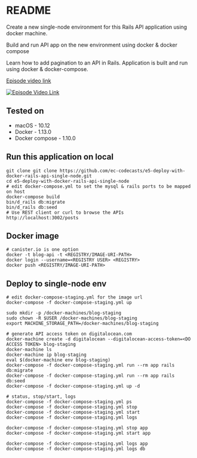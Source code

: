 # README

Create a new single-node environment for this Rails API application using docker machine.

Build and run API app on the new environment using docker & docker compose

Learn how to add pagination to an API in Rails. Application is built and run using docker & docker-compose.

[Episode video link](https://youtu.be/JAZnbA_rQ_M)

[![Episode Video Link](https://i.ytimg.com/vi/JAZnbA_rQ_M/hqdefault.jpg)](https://youtu.be/JAZnbA_rQ_M)

## Tested on

* macOS - 10.12
* Docker - 1.13.0
* Docker compose - 1.10.0


## Run this application on local

```
git clone git clone https://github.com/ec-codecasts/e5-deploy-with-docker-rails-api-single-node.git
cd e5-deploy-with-docker-rails-api-single-node
# edit docker-compose.yml to set the mysql & rails ports to be mapped on host
docker-compose build
bin/d_rails db:migrate
bin/d_rails db:seed
# Use REST client or curl to browse the APIs
http://localhost:3002/posts
```

## Docker image

```
# canister.io is one option
docker -t blog-api -t <REGISTRY/IMAGE-URI-PATH>
docker login --username=<REGISTRY USER> <REGISTRY>
docker push <REGISTRY/IMAGE-URI-PATH>
```

## Deploy to single-node env

```
# edit docker-compose-staging.yml for the image url
docker-compose -f docker-compose-staging.yml up

sudo mkdir -p /docker-machines/blog-staging
sudo chown -R $USER /docker-machines/blog-staging
export MACHINE_STORAGE_PATH=/docker-machines/blog-staging

# generate API access token on digitalocean.com
docker-machine create -d digitalocean --digitalocean-access-token=<DO ACCESS TOKEN> blog-staging
docker-machine ls
docker-machine ip blog-staging
eval $(docker-machine env blog-staging)
docker-compose -f docker-compose-staging.yml run --rm app rails db:migrate
docker-compose -f docker-compose-staging.yml run --rm app rails db:seed
docker-compose -f docker-compose-staging.yml up -d

# status, stop/start, logs
docker-compose -f docker-compose-staging.yml ps
docker-compose -f docker-compose-staging.yml stop
docker-compose -f docker-compose-staging.yml start
docker-compose -f docker-compose-staging.yml logs

docker-compose -f docker-compose-staging.yml stop app
docker-compose -f docker-compose-staging.yml start app

docker-compose -f docker-compose-staging.yml logs app
docker-compose -f docker-compose-staging.yml logs db
```